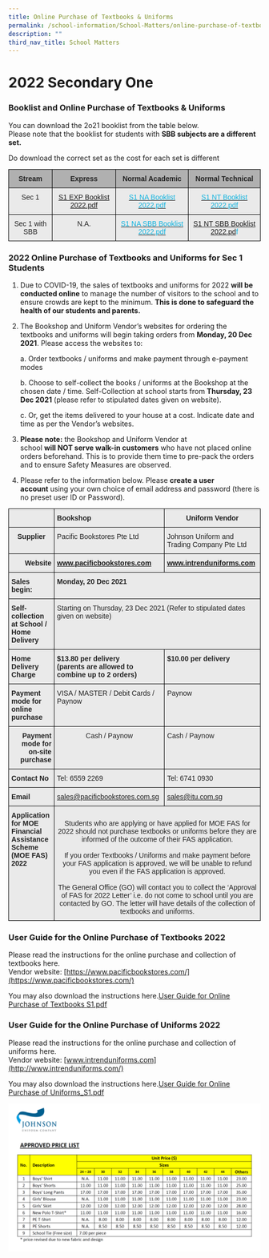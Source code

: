 ```yaml
---
title: Online Purchase of Textbooks & Uniforms
permalink: /school-information/School-Matters/online-purchase-of-textbooks-and-uniforms
description: ""
third_nav_title: School Matters
---
```

# 2022 Secondary One 

### Booklist and Online Purchase of Textbooks & Uniforms
You can download the 2o21 booklist from the table below.  
Please note that the booklist for students with **SBB subjects are a different set.**   

Do download the correct set as the cost for each set is different

<style type="text/css">
.tg  {border-collapse:collapse;border-spacing:0;}
.tg td{border-color:black;border-style:solid;border-width:1px;font-family:Arial, sans-serif;font-size:14px;
  overflow:hidden;padding:10px 5px;word-break:normal;}
.tg th{border-color:black;border-style:solid;border-width:1px;font-family:Arial, sans-serif;font-size:14px;
  font-weight:normal;overflow:hidden;padding:10px 5px;word-break:normal;}
.tg .tg-ii8k{background-color:#EAEAEA;color:#222;text-align:center;vertical-align:top}
.tg .tg-pll1{background-color:#B0B0B0;color:#222;font-weight:bold;text-align:center;vertical-align:top}
.tg .tg-uxuj{background-color:#EAEAEA;color:#0FB3DF;text-align:center;vertical-align:top}
</style>
<table class="tg">
<thead>
  <tr>
    <th class="tg-pll1">Stream</th>
    <th class="tg-pll1">Express</th>
    <th class="tg-pll1">Normal Academic</th>
    <th class="tg-pll1">Normal Technical</th>
  </tr>
</thead>
<tbody>
  <tr>
    <td class="tg-ii8k">Sec 1</td>
    <td class="tg-ii8k"> <a href="/files/S1%20EXP%20Booklist%202022.pdf">S1 EXP Booklist 2022.pdf</a></td>
    <td class="tg-ii8k"> <a href="/files/S1%20NA%20Booklist%202022.pdf"><span style="text-decoration:none;color:#0FB3DF">S1 NA Booklist 2022.pdf</span></a><br></td>
    <td class="tg-uxuj"><a href="/files/S1%20NT%20Booklist%202022.pdf"><span style="text-decoration:none;color:#0FB3DF">S1 NT Booklist 2022.pdf</span></a><br></td>
  </tr>
  <tr>
    <td class="tg-ii8k"> Sec 1 with SBB</td>
    <td class="tg-ii8k"> N.A.</td>
    <td class="tg-ii8k"> <a href="/files/S1%20NA%20SBB%20Booklist%202022.pdf"><span style="text-decoration:none;color:#0FB3DF">S1 NA SBB Booklist 2022.pdf</span></a><br></td>
    <td class="tg-uxuj"><a href="/files/S1%20NT%20SBB%20Booklist%202022.pdf">S1 NT SBB Booklist 2022.pd</a><span style="text-decoration:none;color:#0FB3DF">f</span></a><br></td>
  </tr>
</tbody>
</table>

### 2022 Online Purchase of Textbooks and Uniforms for Sec 1 Students

1.  Due to COVID-19, the sales of textbooks and uniforms for 2022 **will be conducted online** to manage the number of visitors to the school and to ensure crowds are kept to the minimum. **This is done to safeguard the health of our students and parents.**
    
      
    
2.  The Bookshop and Uniform Vendor’s websites for ordering the textbooks and uniforms will begin taking orders from **Monday, 20 Dec 2021**. Please access the websites to:  
      
    
    a. Order textbooks / uniforms and make payment through e-payment modes  
      
    
    b. Choose to self-collect the books / uniforms at the Bookshop at the chosen date / time. Self-Collection at school starts from **Thursday, 23 Dec 2021** (please refer to stipulated dates given on website).  
      
    
    c. Or, get the items delivered to your house at a cost. Indicate date and time as per the Vendor’s websites.
    
      
    
3.  **Please note:** the Bookshop and Uniform Vendor at school **will NOT serve walk-in customers** who have not placed online orders beforehand. This is to provide them time to pre-pack the orders and to ensure Safety Measures are observed. 
    
      
    
4.  Please refer to the information below. Please **create a user account** using your own choice of email address and password (there is no preset user ID or Password).

<style type="text/css">
.tg  {border-collapse:collapse;border-spacing:0;}
.tg td{border-color:black;border-style:solid;border-width:1px;font-family:Arial, sans-serif;font-size:14px;
  overflow:hidden;padding:10px 5px;word-break:normal;}
.tg th{border-color:black;border-style:solid;border-width:1px;font-family:Arial, sans-serif;font-size:14px;
  font-weight:normal;overflow:hidden;padding:10px 5px;word-break:normal;}
.tg .tg-n4qt{background-color:#EAEAEA;color:#222;font-weight:bold;text-align:center;vertical-align:top}
.tg .tg-y7qa{background-color:#EAEAEA;color:#222;text-align:left;vertical-align:top}
.tg .tg-veki{background-color:#EAEAEA;color:#222;font-weight:bold;text-align:right;vertical-align:top}
.tg .tg-ii8k{background-color:#EAEAEA;color:#222;text-align:center;vertical-align:top}
.tg .tg-5xlu{background-color:#EAEAEA;color:#0FB3DF;font-weight:bold;text-align:left;vertical-align:top}
.tg .tg-g8v5{background-color:#eaeaea;font-weight:bold;text-align:center;vertical-align:top}
.tg .tg-rj1p{background-color:#EAEAEA;color:#222;font-weight:bold;text-align:left;vertical-align:top}
.tg .tg-dpzh{background-color:#EAEAEA;color:#0FB3DF;text-align:left;vertical-align:top}
</style>
<table class="tg">
<thead>
  <tr>
    <th class="tg-rj1p"></th>
    <th class="tg-rj1p">Bookshop</th>
    <th class="tg-g8v5">Uniform Vendor</th>
  </tr>
</thead>
<tbody>
  <tr>
    <td class="tg-n4qt">Supplier</td>
    <td class="tg-y7qa">Pacific Bookstores Pte Ltd</td>
    <td class="tg-y7qa">Johnson Uniform and Trading Company Pte Ltd</td>
  </tr>
  <tr>
    <td class="tg-veki">Website</td>
    <td class="tg-5xlu"><a href="http://www.pacificbookstores.com/">www.pacificbookstores.com</a></td>
    <td class="tg-5xlu"><a href="http://www.intrenduniforms.com/">www.intrenduniforms.com</a></td>
  </tr>
  <tr>
    <td class="tg-rj1p">Sales begin:</td>
    <td class="tg-rj1p" colspan="2">Monday, 20 Dec 2021</td>
  </tr>
  <tr>
    <td class="tg-rj1p">Self-collection at School / Home Delivery</td>
    <td class="tg-y7qa" colspan="2">Starting on Thursday, 23 Dec 2021 (Refer to stipulated dates given on website)</td>
  </tr>
  <tr>
    <td class="tg-rj1p">Home Delivery Charge</td>
    <td class="tg-rj1p">$13.80 per delivery<br>(parents are allowed to combine up to 2 orders)</td>
    <td class="tg-rj1p">$10.00 per delivery</td>
  </tr>
  <tr>
    <td class="tg-rj1p">Payment mode for    online purchase</td>
    <td class="tg-y7qa">VISA / MASTER / Debit Cards / Paynow</td>
    <td class="tg-y7qa">Paynow</td>
  </tr>
  <tr>
    <td class="tg-veki">Payment mode for<br>on-site purchase</td>
    <td class="tg-ii8k">Cash / Paynow</td>
    <td class="tg-y7qa">Cash / Paynow</td>
  </tr>
  <tr>
    <td class="tg-rj1p">Contact No</td>
    <td class="tg-y7qa">Tel: 6559 2269</td>
    <td class="tg-y7qa">Tel: 6741 0930</td>
  </tr>
  <tr>
    <td class="tg-rj1p">Email</td>
    <td class="tg-dpzh"><a href="mailto:sales@pacificbookstores.com.sg">sales@pacificbookstores.com.sg</a></td>
    <td class="tg-dpzh"><a href="mailto:sales@itu.com.sg">sales@itu.com.sg</a></td>
  </tr>
  <tr>
    <td class="tg-rj1p">Application for MOE Financial Assistance Scheme (MOE FAS) 2022</td>
    <td class="tg-ii8k" colspan="2"><br>Students who are applying or have applied for MOE FAS for 2022 should not purchase textbooks or uniforms before they are informed of the outcome of their FAS application. <br><br>If you order Textbooks / Uniforms and make payment before your FAS application is approved, we will be unable to refund you even if the FAS application is approved. <br><br>The General Office (GO) will contact you to collect the ‘Approval of FAS for 2022 Letter’ i.e. do not come to school until you are contacted by GO.  The letter will have details of the collection of textbooks and uniforms.</td>
  </tr>
</tbody>
</table>

### User Guide for the Online Purchase of Textbooks 2022

Please read the instructions for the online purchase and collection of textbooks here.  
Vendor website: [https://www.pacificbookstores.com/](https://www.pacificbookstores.com/)

You may also download the instructions here.[User Guide for Online Purchase of Textbooks S1.pdf](/files/User%20Guide%20for%20Online%20Purchase%20of%20Textbooks%20S1.pdf)

### User Guide for the Online Purchase of Uniforms 2022

Please read the instructions for the online purchase and collection of uniforms here.  
Vendor website: [www.intrenduniforms.com](http://www.intrenduniforms.com/)

You may also download the instructions here.[User Guide for Online Purchase of Uniforms_S1.pdf](/files/User%20Guide%20for%20Online%20Purchase%20of%20Uniforms_S1.pdf)

![](/images/Uniform%20pricelist_v2.png)